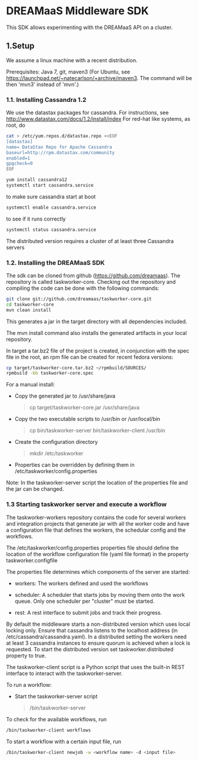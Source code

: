 # DREAMaaS Middleware SDK

This SDK allows experimenting with the DREAMaaS API on a cluster.

## 1.Setup

We assume a linux machine with a recent distribution.

Prerequisites: Java 7, git, maven3 (For Ubuntu, see https://launchpad.net/~natecarlson/+archive/maven3. The command will be then 'mvn3' instead of 'mvn'.)

### 1.1. Installing Cassandra 1.2

We use the datastax packages for cassandra.
For instructions, see http://www.datastax.com/docs/1.2/install/index
For red-hat like systems, as root, do

```bash
cat > /etc/yum.repos.d/datastax.repo <<EOF
[datastax]
name= DataStax Repo for Apache Cassandra
baseurl=http://rpm.datastax.com/community
enabled=1
gpgcheck=0
EOF

yum install cassandra12
systemctl start cassandra.service
```

to make sure cassandra start at boot

```bash
systemctl enable cassandra.service
```

to see if it runs correctly

```bash
systemctl status cassandra.service
```

The distributed version requires a cluster of at least three Cassandra servers


### 1.2. Installing the DREAMaaS SDK

The sdk can be cloned from github (https://github.com/dreamaas). The repository
is called taskworker-core. Checking out the repository and compiling the code can 
be done with the following commands:

```bash
git clone git://github.com/dreamaas/taskworker-core.git
cd taskworker-core
mvn clean install
```

This generates a jar in the target directory with all dependencies included. 

The mvn install command also installs the generated artifacts in your local
repository.

In target a tar.bz2 file of the project is created, in conjunction with the 
spec file in the root, an rpm file can be created for recent fedora versions:

```bash
cp target/taskworker-core.tar.bz2 ~/rpmbuild/SOURCES/
rpmbuild -bb taskworker-core.spec
```
    
For a manual install:

*   Copy the generated jar to /usr/share/java
    > cp target/taskworker-core.jar /usr/share/java
    
*   Copy the two executable scripts to /usr/bin or /usr/local/bin
    > cp bin/taskworker-server bin/taskworker-client /usr/bin
    
*   Create the configuration directory
    > mkdir /etc/taskworker
    
*   Properties can be overridden by defining them in /etc/taskworker/config.properties

Note: In the taskworker-server script the location of the properties file
and the jar can be changed.

### 1.3 Starting taskworker server and execute a workflow

The taskworker-workers repository contains the code for several workers and
integration projects that generate jar with all the worker code and have a
configuration file that defines the workers, the schedular config and the workflows.

The /etc/taskworker/config.properties properties file should define the location
of the workflow configuration file (yaml file format) in the property
taskworker.configfile

The properties file determines which components of the server are started:

*   workers: The workers defined and used the workflows

*   scheduler: A scheduler that starts jobs by moving them onto the work queue.
Only one scheduler per "cluster" must be started.

*   rest: A rest interface to submit jobs and track their progress.  

By default the middleware starts a non-distributed version which uses local
locking only. Ensure that cassandra listens to the localhost address (in /etc/cassandra/cassandra.yaml). 
In a distributed setting the workers need at least 3 cassandra 
instances to ensure quorum is achieved when a lock is requested. To start
the distributed version set taskworker.distributed property to true.

The taskworker-client script is a Python script that uses the built-in REST
interface to interact with the taskworker-server. 

To run a workflow:

*   Start the taskworker-server script
    > /bin/taskworker-server



To check for the available workflows, run
```bash
/bin/taskworker-client workflows
```

To start a workflow with a certain input file, run
```bash
/bin/taskworker-client newjob -w <workflow name> -d <input file>
```
